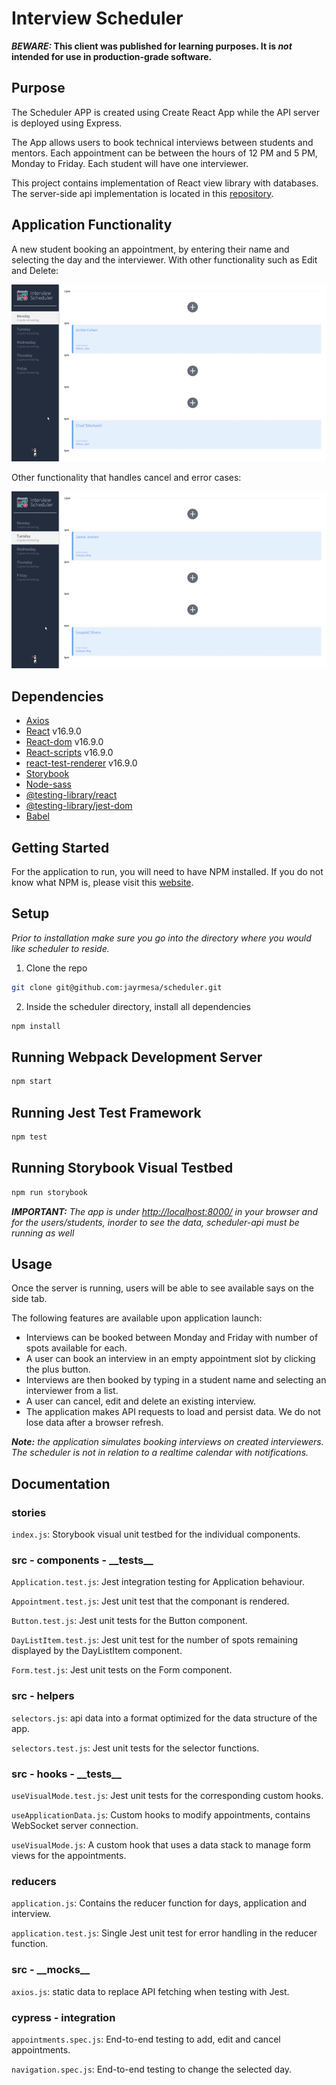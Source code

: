 # Interview Scheduler

**_BEWARE:_ This client was published for learning purposes. It is _not_ intended for use in production-grade software.**

## Purpose
The Scheduler APP is created using Create React App while the API server is deployed using Express.

The App allows users to book technical interviews between students and mentors. Each appointment can be between the hours of 12 PM and 5 PM, Monday to Friday. Each student will have one interviewer.

This project contains implementation of React view library with databases. The server-side api implementation is located in this [repository](https://github.com/jayrmesa/scheduler-api).

## Application Functionality

A new student booking an appointment, by entering their name and selecting the day and the interviewer. With other functionality such as Edit and Delete:

!["Screenshot of Functionality"](docs/functionality.gif)

Other functionality that handles cancel and error cases:

!["Screenshot of Errors"](docs/error.gif)

## Dependencies

- [Axios](https://www.npmjs.com/package/axios)
- [React](https://reactjs.org/) v16.9.0
- [React-dom](https://reactjs.org/) v16.9.0
- [React-scripts](https://reactjs.org/) v16.9.0
- [react-test-renderer](https://reactjs.org/docs/test-renderer.html) v16.9.0
- [Storybook](https://storybook.js.org/)
- [Node-sass](https://www.npmjs.com/package/node-sass)
- [@testing-library/react](https://testing-library.com/docs/react-testing-library/intro/)
- [@testing-library/jest-dom](https://testing-library.com/docs/dom-testing-library/intro)
- [Babel](https://babeljs.io/)

## Getting Started

For the application to run, you will need to have NPM installed. If you do not know what NPM is, please visit this [website](https://docs.npmjs.com/about-npm).

## Setup

_Prior to installation make sure you go into the directory where you would like scheduler to reside._ 

1. Clone the repo
  ```sh
  git clone git@github.com:jayrmesa/scheduler.git
  ```

2. Inside the scheduler directory, install all dependencies
  ```sh
  npm install
  ```

## Running Webpack Development Server

```sh
npm start
```

## Running Jest Test Framework

```sh
npm test
```

## Running Storybook Visual Testbed

```sh
npm run storybook
```
_**IMPORTANT:** The app is under <http://localhost:8000/> in your browser and for the users/students, inorder to see the data, scheduler-api must be running as well_ 

## Usage

Once the server is running, users will be able to see available says on the side tab.

The following features are available upon application launch:
- Interviews can be booked between Monday and Friday with number of spots available for each.
- A user can book an interview in an empty appointment slot by clicking the plus button.
- Interviews are then booked by typing in a student name and selecting an interviewer from a list.
- A user can cancel, edit and delete an existing interview.
- The application makes API requests to load and persist data. We do not lose data after a browser refresh.

_**Note:** the application simulates booking interviews on created interviewers. The scheduler is not in relation to a realtime calendar with notifications._

## Documentation

### stories

`index.js`: Storybook visual unit testbed for the individual components.

### src - components - \_\_tests\_\_

`Application.test.js`: Jest integration testing for Application behaviour.

`Appointment.test.js`: Jest unit test that the componant is rendered. 

`Button.test.js`: Jest unit tests for the Button component.

`DayListItem.test.js`: Jest unit test for the number of spots remaining displayed by the DayListItem component. 

`Form.test.js`: Jest unit tests on the Form component.

### src - helpers

`selectors.js`: api data into a format optimized for the data structure of the app.

`selectors.test.js`: Jest unit tests for the selector functions.

### src - hooks - \_\_tests\_\_

`useVisualMode.test.js`: Jest unit tests for the corresponding custom hooks.

`useApplicationData.js`: Custom hooks to modify appointments, contains WebSocket server connection.

`useVisualMode.js`: A custom hook that uses a data stack to manage form views for the appointments.

### reducers

`application.js`: Contains the reducer function for days, application and interview.

`application.test.js`: Single Jest unit test for error handling in the reducer function.

### src - \_\_mocks\_\_

`axios.js`: static data to replace API fetching when testing with Jest.

### cypress - integration

`appointments.spec.js`: End-to-end testing to add, edit and cancel appointments.

`navigation.spec.js`: End-to-end testing to change the selected day.


